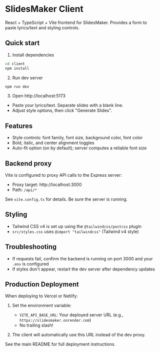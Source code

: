 # SlidesMaker Client

React + TypeScript + Vite frontend for SlidesMaker. Provides a form to paste lyrics/text and styling controls.

## Quick start

1) Install dependencies

```bash
cd client
npm install
```

2) Run dev server

```bash
npm run dev
```

3) Open http://localhost:5173

- Paste your lyrics/text. Separate slides with a blank line.
- Adjust style options, then click "Generate Slides".

## Features

- Style controls: font family, font size, background color, font color
- Bold, italic, and center alignment toggles
- Auto-fit option (on by default); server computes a reliable font size

## Backend proxy

Vite is configured to proxy API calls to the Express server:

- Proxy target: http://localhost:3000
- Path: `/api/*`

See `vite.config.ts` for details. Be sure the server is running.

## Styling

- Tailwind CSS v4 is set up using the `@tailwindcss/postcss` plugin
- `src/styles.css` uses `@import "tailwindcss"` (Tailwind v4 style)

## Troubleshooting

- If requests fail, confirm the backend is running on port 3000 and your `.env` is configured
- If styles don't appear, restart the dev server after dependency updates

## Production Deployment

When deploying to Vercel or Netlify:

1. Set the environment variable:
   - `VITE_API_BASE_URL`: Your deployed server URL (e.g., `https://slidesmaker.onrender.com`)
   - No trailing slash!

2. The client will automatically use this URL instead of the dev proxy.

See the main README for full deployment instructions.
